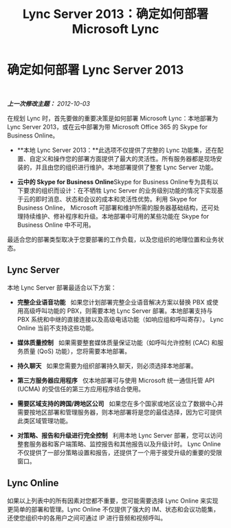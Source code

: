 ﻿---
title: Lync Server 2013：确定如何部署 Microsoft Lync
TOCTitle: 确定如何部署 Microsoft Lync
ms:assetid: 6ca677d3-745d-4935-8f05-19274a8bccf2
ms:mtpsurl: https://technet.microsoft.com/zh-cn/library/JJ204979(v=OCS.15)
ms:contentKeyID: 49313158
ms.date: 05/19/2016
mtps_version: v=OCS.15
ms.translationtype: HT
---

# 确定如何部署 Lync Server 2013

 

_**上一次修改主题：** 2012-10-03_

在规划 Lync 时，首先要做的重要决策是如何部署 Microsoft Lync：本地部署为 Lync Server 2013，或在云中部署为带 Microsoft Office 365 的 Skype for Business Online。

  - **本地 Lync Server 2013：**此选项不仅提供了完整的 Lync 功能集，还在配置、自定义和操作您的部署方面提供了最大的灵活性。所有服务器都是现场安装的，并且由您的组织进行维护。本地部署提供了整套 Lync Server 功能。

  - **云中的 Skype for Business Online**Skype for Business Online专为具有以下要求的组织而设计：在不牺牲 Lync Server 的业务级别功能的情况下实现基于云的即时消息、状态和会议的成本和灵活性优势。利用 Skype for Business Online， Microsoft 可部署和维护所需的服务器基础结构，还可处理持续维护、修补程序和升级。本地部署中可用的某些功能在 Skype for Business Online 中不可用。

最适合您的部署类型取决于您要部署的工作负载，以及您组织的地理位置和业务状态。

## Lync Server

本地 Lync Server 部署最适合以下方案：

  - **完整企业语音功能**   如果您计划部署完整企业语音解决方案以替换 PBX 或使用高级呼叫功能的 PBX，则需要本地 Lync Server 部署。本地部署支持与 PBX 系统和中继的直接连接以及高级电话功能（如响应组和呼叫寄存）。 Lync Online 当前不支持这些功能。

  - **媒体质量控制**   如果需要整套媒体质量保证功能（如呼叫允许控制 (CAC) 和服务质量 (QoS) 功能），您将需要本地部署。

  - **持久聊天**   如果您需要为组织部署持久聊天，则必须选择本地部署。

  - **第三方服务器应用程序**   仅本地部署可与使用 Microsoft 统一通信托管 API (UCMA) 的受信任的第三方应用程序结合使用。

  - **需要区域支持的跨国/跨地区公司**   如果您在多个国家或地区设立了数据中心并需要按地区部署和管理服务器，则本地部署将是您的最佳选择，因为它可提供此类区域管理功能。

  - **对策略、报告和升级进行完全控制**   利用本地 Lync Server 部署，您可以访问整套服务器和客户端策略、监控报告和其他报告以及升级计时。 Lync Online 不仅提供了一部分策略设置和报告，还提供了一个用于接受升级的重要的受限窗口。

## Lync Online

如果以上列表中的所有因素对您都不重要，您可能需要选择 Lync Online 来实现更简单的部署和管理。Lync Online 不仅提供了强大的 IM、状态和会议功能集，还使您组织中的各用户之间可通过 IP 进行音频和视频呼叫。

